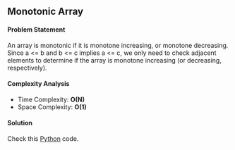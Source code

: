 ## Monotonic Array

#### Problem Statement


An array is monotonic if it is monotone increasing, or monotone decreasing.
Since a <= b and b <= c implies a <= c, we only need to check adjacent elements to determine if the array is monotone increasing (or decreasing, respectively). 


#### Complexity Analysis

- Time Complexity: **O(N)**
- Space Complexity: **O(1)**



#### Solution

Check this [Python](../medium/monotonic_array.py) code.

